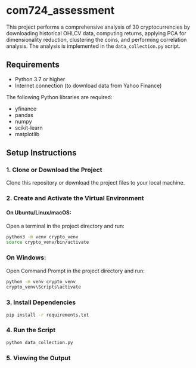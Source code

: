 # com724_assessment

This project performs a comprehensive analysis of 30 cryptocurrencies by downloading historical OHLCV data, computing returns, applying PCA for dimensionality reduction, clustering the coins, and performing correlation analysis. The analysis is implemented in the `data_collection.py` script.

## Requirements

-   Python 3.7 or higher
-   Internet connection (to download data from Yahoo Finance)

The following Python libraries are required:

-   yfinance
-   pandas
-   numpy
-   scikit-learn
-   matplotlib

## Setup Instructions

### 1. Clone or Download the Project

Clone this repository or download the project files to your local machine.

### 2. Create and Activate the Virtual Environment

#### On Ubuntu/Linux/macOS:

Open a terminal in the project directory and run:

```bash
python3 -m venv crypto_venv
source crypto_venv/bin/activate
```

### On Windows:

Open Command Prompt in the project directory and run:

```bash
python -m venv crypto_venv
crypto_venv\Scripts\activate
```

### 3. Install Dependencies

```bash
pip install -r requirements.txt
```

### 4. Run the Script

```bash
python data_collection.py
```

### 5. Viewing the Output
